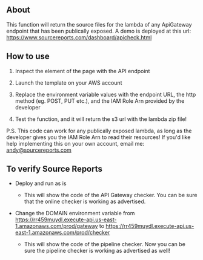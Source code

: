 ## About
This function will return the source files for the lambda of any ApiGateway endpoint that has been publically exposed. A demo is deployed at this url: https://www.sourcereports.com/dashboard/apicheck.html

## How to use
1.  Inspect the element of the page with the API endpoint

2.  Launch the template on your AWS account

3.  Replace the environment variable values with the endpoint URL, the http method (eg. POST, PUT etc.), and the IAM Role Arn provided by the developer 

4.  Test the function, and it will return the s3 url with the lambda zip file!

P.S. This code can work for any publically exposed lambda, as long as the developer gives you the IAM Role Arn to read their resources! If you'd like help implementing this on your own account, email me: andy@sourcereports.com

## To verify Source Reports
* Deploy and run as is

   * This will show the code of the API Gateway checker. You can be sure that the online checker is working as advertised. 

* Change the DOMAIN environment variable from https://rr459muydl.execute-api.us-east-1.amazonaws.com/prod/gateway to https://rr459muydl.execute-api.us-east-1.amazonaws.com/prod/checker

   * This will show the code of the pipeline checker. Now you can be sure the pipeline checker is working as advertised as well!


